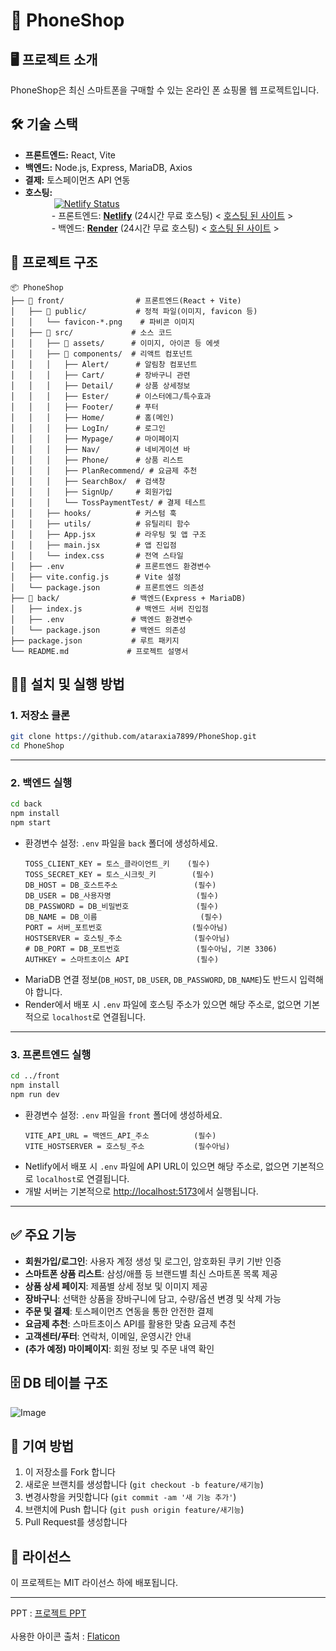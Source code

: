 # 📱 PhoneShop

## 🖥️ 프로젝트 소개

PhoneShop은 최신 스마트폰을 구매할 수 있는 온라인 폰 쇼핑몰 웹 프로젝트입니다.

## 🛠️ 기술 스택

- **프론트엔드:** React, Vite
- **백엔드:** Node.js, Express, MariaDB, Axios
- **결제:** 토스페이먼츠 API 연동
- **호스팅:**
  <br>     [![Netlify Status](https://api.netlify.com/api/v1/badges/ba8dbc9d-ed12-49e1-9697-64653c51a803/deploy-status)](https://app.netlify.com/projects/phoneshop123/deploys)
  <br>
     - 프론트엔드: [**Netlify**](https://www.netlify.com) (24시간 무료 호스팅) < [호스팅 된 사이트](https://phoneshop123.netlify.app/) >
  <br>
     - 백엔드: [**Render**](https://render.com) (24시간 무료 호스팅) < [호스팅 된 사이트](https://phoneshop-bsh6.onrender.com) >

## 📂 프로젝트 구조

```
📦 PhoneShop
├── 📁 front/                # 프론트엔드(React + Vite)
│   ├── 📁 public/           # 정적 파일(이미지, favicon 등)
│   │   └── favicon-*.png    # 파비콘 이미지
│   ├── 📁 src/             # 소스 코드
│   │   ├── 📁 assets/      # 이미지, 아이콘 등 에셋
│   │   ├── 📁 components/  # 리액트 컴포넌트
│   │   │   ├── Alert/      # 알림창 컴포넌트
│   │   │   ├── Cart/       # 장바구니 관련
│   │   │   ├── Detail/     # 상품 상세정보
│   │   │   ├── Ester/      # 이스터에그/특수효과
│   │   │   ├── Footer/     # 푸터
│   │   │   ├── Home/       # 홈(메인)
│   │   │   ├── LogIn/      # 로그인
│   │   │   ├── Mypage/     # 마이페이지
│   │   │   ├── Nav/        # 네비게이션 바
│   │   │   ├── Phone/      # 상품 리스트
│   │   │   ├── PlanRecommend/ # 요금제 추천
│   │   │   ├── SearchBox/  # 검색창
│   │   │   ├── SignUp/     # 회원가입
│   │   │   └── TossPaymentTest/ # 결제 테스트
│   │   ├── hooks/          # 커스텀 훅
│   │   ├── utils/          # 유틸리티 함수
│   │   ├── App.jsx         # 라우팅 및 앱 구조
│   │   ├── main.jsx        # 앱 진입점
│   │   └── index.css       # 전역 스타일
│   ├── .env                # 프론트엔드 환경변수
│   ├── vite.config.js      # Vite 설정
│   └── package.json        # 프론트엔드 의존성
├── 📁 back/                # 백엔드(Express + MariaDB)
│   ├── index.js            # 백엔드 서버 진입점
│   ├── .env               # 백엔드 환경변수
│   └── package.json       # 백엔드 의존성
├── package.json           # 루트 패키지
└── README.md             # 프로젝트 설명서
```

## 🏃‍♂️ 설치 및 실행 방법

### 1. 저장소 클론

```bash
git clone https://github.com/ataraxia7899/PhoneShop.git
cd PhoneShop
```

---

### 2. 백엔드 실행

```bash
cd back
npm install
npm start
```

- 환경변수 설정: `.env` 파일을 `back` 폴더에 생성하세요.
  ```
  TOSS_CLIENT_KEY = 토스_클라이언트_키    (필수)
  TOSS_SECRET_KEY = 토스_시크릿_키        (필수)
  DB_HOST = DB_호스트주소                 (필수)
  DB_USER = DB_사용자명                   (필수)
  DB_PASSWORD = DB_비밀번호               (필수)
  DB_NAME = DB_이름                       (필수)
  PORT = 서버_포트번호                    (필수아님)
  HOSTSERVER = 호스팅_주소                (필수아님)
  # DB_PORT = DB_포트번호                 (필수아님, 기본 3306)
  AUTHKEY = 스마트초이스 API               (필수)
  ```
- MariaDB 연결 정보(`DB_HOST`, `DB_USER`, `DB_PASSWORD`, `DB_NAME`)도 반드시 입력해야 합니다.
- Render에서 배포 시 `.env` 파일에 호스팅 주소가 있으면 해당 주소로, 없으면 기본적으로 `localhost`로 연결됩니다.

---

### 3. 프론트엔드 실행

```bash
cd ../front
npm install
npm run dev
```

- 환경변수 설정: `.env` 파일을 `front` 폴더에 생성하세요.
  ```
  VITE_API_URL = 백엔드_API_주소          (필수)
  VITE_HOSTSERVER = 호스팅_주소           (필수아님)
  ```
- Netlify에서 배포 시 `.env` 파일에 API URL이 있으면 해당 주소로, 없으면 기본적으로 `localhost`로 연결됩니다.
- 개발 서버는 기본적으로 [http://localhost:5173](http://localhost:5173)에서 실행됩니다.

---

## ✅ 주요 기능

- **회원가입/로그인**: 사용자 계정 생성 및 로그인, 암호화된 쿠키 기반 인증
- **스마트폰 상품 리스트**: 삼성/애플 등 브랜드별 최신 스마트폰 목록 제공
- **상품 상세 페이지**: 제품별 상세 정보 및 이미지 제공
- **장바구니**: 선택한 상품을 장바구니에 담고, 수량/옵션 변경 및 삭제 가능
- **주문 및 결제**: 토스페이먼츠 연동을 통한 안전한 결제
- **요금제 추천**: 스마트초이스 API를 활용한 맞춤 요금제 추천
- **고객센터/푸터**: 연락처, 이메일, 운영시간 안내
- **(추가 예정) 마이페이지**: 회원 정보 및 주문 내역 확인

## 🗄️ DB 테이블 구조

![Image](https://github.com/user-attachments/assets/9d7ecae8-730d-4640-8935-5d1f36bfa2a7)

## 🤝 기여 방법

1. 이 저장소를 Fork 합니다
2. 새로운 브랜치를 생성합니다 (`git checkout -b feature/새기능`)
3. 변경사항을 커밋합니다 (`git commit -am '새 기능 추가'`)
4. 브랜치에 Push 합니다 (`git push origin feature/새기능`)
5. Pull Request를 생성합니다

## 📝 라이선스

이 프로젝트는 MIT 라이선스 하에 배포됩니다.

<hr>
PPT : <a href="https://docs.google.com/presentation/d/1x_Yb1qNNx6_fBLoRVNPVwvn6m2_AUmrq/edit?usp=sharing" target="_blank">프로젝트 PPT</a>
<br>
<br>
사용한 아이콘 출처 : <a href="https://www.flaticon.com/" target="_blank">Flaticon</a>
